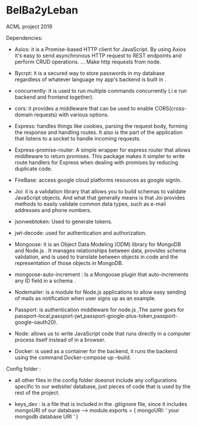 # BelBa2yLeban
ACML project 2019

Dependencies:

-	Axios: it is a Promise-based HTTP client for JavaScript. By using Axios it's easy to send asynchronous HTTP request to REST endpoints and perform CRUD operations. ... Make http requests from node.

-	Bycrpt: it is a secured way to store passwords in my database regardless of whatever language my app's backend is built in .


-	concurrently: it is used to run multiple commands concurrently (.i.e run backend and frontend together).

-	cors: it provides a  middleware that can be used to enable CORS(cross-domain requests) with various options.


-	Express: handles things like cookies, parsing the request body, forming the response and handling routes. It also is the part of the application that listens to a socket to handle incoming requests.

-	Express-promise-router: A simple wrapper for express router that allows middleware to return promises. This package makes it simpler to write route handlers for Express when dealing with promises by reducing duplicate code.


-	FireBase: access google cloud platforms resources as google signIn.

-	Joi: it is a validation library that allows you to build schemas to validate JavaScript objects. And what that generally means is that Joi provides methods to easily validate common data types, such as e-mail addresses and phone numbers.


-	jsonwebtoken: Used to generate tokens.

-	jwt-decode: used for authentication and authorization.	


-	Mongoose: it is an Object Data Modeling (ODM) library for MongoDB and Node.js . It manages relationships between data, provides schema validation, and is used to translate between objects in code and the representation of those objects in MongoDB.

-	mongoose-auto-increment : Is a Mongoose plugin that auto-increments any ID field in a  schema .


-	Nodemailer: is a module for Node.js applications to allow easy sending of mails as notification when user signs up as an example.

-	Passport: is authentication middleware for node.js ,The same goes for passport-local,passport-jwt,passport-google-plus-token,passport-google-oauth20).


-	Node: allows us to write JavaScript code that runs directly in a computer process itself instead of in a browser.

-	Docker: is used as a container for the backend, it runs the backend using the command Docker-compose up –build.


Config folder : 

-	all other files in the config folder doesnot include any cofigurations specific to our website/ database, just pieces of code that is used by the rest of the project.

-	keys_dev : is a file that is included in the .gitignore file, since it includes mongoURI of our database --> module.exports = {  mongoURI: ‘ your mongodb database URI ‘  }





